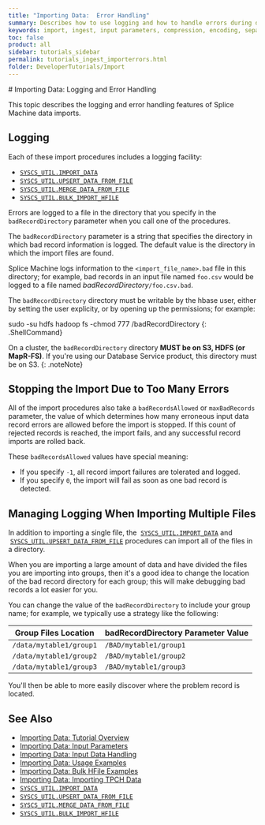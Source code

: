 ```yaml
---
title: "Importing Data:  Error Handling"
summary: Describes how to use logging and how to handle errors during data ingestion.
keywords: import, ingest, input parameters, compression, encoding, separator
toc: false
product: all
sidebar: tutorials_sidebar
permalink: tutorials_ingest_importerrors.html
folder: DeveloperTutorials/Import
---
```

<section>
<div class="TopicContent" data-swiftype-index="true" markdown="1">
# Importing Data: Logging and Error Handling

This topic describes the logging and error handling features of Splice Machine data imports.

## Logging

Each of these import procedures includes a logging facility:

*  [`SYSCS_UTIL.IMPORT_DATA`](sqlref_sysprocs_importdata.html)
*  [`SYSCS_UTIL.UPSERT_DATA_FROM_FILE`](sqlref_sysprocs_upsertdata.html)
*  [`SYSCS_UTIL.MERGE_DATA_FROM_FILE`](sqlref_sysprocs_mergedata.html)
*  [`SYSCS_UTIL.BULK_IMPORT_HFILE`](sqlref_sysprocs_importhfile.html)

Errors are logged to a file in the directory that you specify in the `badRecordDirectory` parameter when you call one of the procedures.

The `badRecordDirectory` parameter is a string that specifies the directory in which bad record information is logged. The default value is the directory in which the import files are found.

Splice Machine logs information to the `<import_file_name>.bad` file in this directory; for example, bad records in an input file named `foo.csv` would be logged to a file named *badRecordDirectory*`/foo.csv.bad`.

The `badRecordDirectory` directory must be writable by the hbase user,
either by setting the user explicity, or by opening up the permissions;
for example:

<div class="preWrapper" markdown="1">
    sudo -su hdfs hadoop fs -chmod 777 /badRecordDirectory
{: .ShellCommand}
</div>

On a cluster, the `badRecordDirectory` directory **MUST be on S3, HDFS (or
MapR-FS)**. If you're using our Database Service product, this directory must be on S3.
{: .noteNote}

## Stopping the Import Due to Too Many Errors

All of the import procedures also take a `badRecordsAllowed` or `maxBadRecords` parameter, the value of which determines how many erroneous input data record errors are allowed before the import is stopped. If this count of rejected records is reached, the import fails, and any successful record imports are rolled back.

These `badRecordsAllowed` values have special meaning:

* If you specify `-1`, all record import failures are tolerated and logged.
* If you specify `0`, the import will fail as soon as one bad record is detected.

## Managing Logging When Importing Multiple Files

In addition to importing a single file, the &nbsp;[`SYSCS_UTIL.IMPORT_DATA`](sqlref_sysprocs_importdata.html) and
  &nbsp;[`SYSCS_UTIL.UPSERT_DATA_FROM_FILE`](sqlref_sysprocs_upsertdata.html) procedures can import all of the files in a directory.

When you are importing a large amount of data and have divided the files
you are importing into groups, then it's a good idea to change the
location of the bad record directory for each group; this will make
debugging bad records a lot easier for you.

You can change the value of the `badRecordDirectory` to include your
group name; for example, we typically use a strategy like the following:

<table style="width: 100%;">
    <col />
    <col />
    <thead>
        <tr>
            <th>Group Files Location</th>
            <th><span class="CodeBoldFont">badRecordDirectory</span> Parameter Value</th>
        </tr>
    </thead>
    <tbody>
        <tr>
            <td><code>/data/mytable1/group1</code></td>
            <td><code>/BAD/mytable1/group1</code></td>
        </tr>
        <tr>
            <td><code>/data/mytable1/group2</code></td>
            <td><code>/BAD/mytable1/group2</code></td>
        </tr>
        <tr>
            <td><code>/data/mytable1/group3</code></td>
            <td><code>/BAD/mytable1/group3</code></td>
        </tr>
    </tbody>
</table>
You'll then be able to more easily discover where the problem record is
located.

## See Also

*  [Importing Data: Tutorial Overview](tutorials_ingest_importoverview.html)
*  [Importing Data: Input Parameters](tutorials_ingest_importparams.html)
*  [Importing Data: Input Data Handling](tutorials_ingest_importinput.html)
*  [Importing Data: Usage Examples](tutorials_ingest_importexamples1.html)
*  [Importing Data: Bulk HFile Examples](tutorials_ingest_importexampleshfile.html)
*  [Importing Data: Importing TPCH Data](tutorials_ingest_importexamplestpch.html)
*  [`SYSCS_UTIL.IMPORT_DATA`](sqlref_sysprocs_importdata.html)
*  [`SYSCS_UTIL.UPSERT_DATA_FROM_FILE`](sqlref_sysprocs_upsertdata.html)
*  [`SYSCS_UTIL.MERGE_DATA_FROM_FILE`](sqlref_sysprocs_mergedata.html)
*  [`SYSCS_UTIL.BULK_IMPORT_HFILE`](sqlref_sysprocs_importhfile.html)
